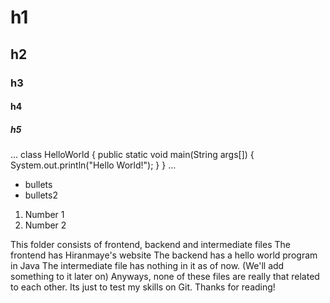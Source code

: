 # h1
## h2
### h3
#### h4
##### h5
...
class HelloWorld {
    public static void main(String args[]) {
        System.out.println("Hello World!"); 
    }
}
...
- bullets
- bullets2
1. Number 1
2. Number 2

This folder consists of frontend, backend and intermediate files
The frontend has Hiranmaye's website
The backend has a hello world program in Java 
The intermediate file has nothing in it as of now. (We'll add something to it later on)
Anyways, none of these files are really that related to each other. Its just to test my skills on Git. 
Thanks for reading!
